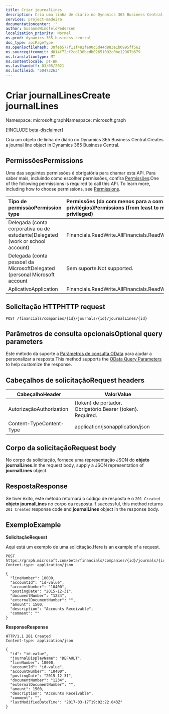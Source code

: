 ```yaml
---
title: Criar journalLines
description: Cria uma linha de diário no Dynamics 365 Business Central.
services: project-madeira
documentationcenter: ''
author: SusanneWindfeldPedersen
localization_priority: Normal
ms.prod: dynamics-365-business-central
doc_type: apiPageType
ms.openlocfilehash: 38feb577f11f482fe00c5d44d883e1b0995ff562
ms.sourcegitcommit: d014f72cf2cd130bedb02651092c0be12967b679
ms.translationtype: MT
ms.contentlocale: pt-BR
ms.lasthandoff: 03/05/2021
ms.locfileid: "50473263"
---
```

# <a name="create-journallines"></a><span data-ttu-id="bb7c6-103">Criar journalLines</span><span class="sxs-lookup"><span data-stu-id="bb7c6-103">Create journalLines</span></span>

<span data-ttu-id="bb7c6-104">Namespace: microsoft.graph</span><span class="sxs-lookup"><span data-stu-id="bb7c6-104">Namespace: microsoft.graph</span></span>

[!INCLUDE [beta-disclaimer](../../includes/beta-disclaimer.md)]

<span data-ttu-id="bb7c6-105">Cria um objeto de linha de diário no Dynamics 365 Business Central.</span><span class="sxs-lookup"><span data-stu-id="bb7c6-105">Creates a journal line object in Dynamics 365 Business Central.</span></span>

## <a name="permissions"></a><span data-ttu-id="bb7c6-106">Permissões</span><span class="sxs-lookup"><span data-stu-id="bb7c6-106">Permissions</span></span>
<span data-ttu-id="bb7c6-p101">Uma das seguintes permissões é obrigatória para chamar esta API. Para saber mais, incluindo como escolher permissões, confira [Permissões](/graph/permissions-reference).</span><span class="sxs-lookup"><span data-stu-id="bb7c6-p101">One of the following permissions is required to call this API. To learn more, including how to choose permissions, see [Permissions](/graph/permissions-reference).</span></span>

|<span data-ttu-id="bb7c6-109">Tipo de permissão</span><span class="sxs-lookup"><span data-stu-id="bb7c6-109">Permission type</span></span> |<span data-ttu-id="bb7c6-110">Permissões (da com menos para a com mais privilégios)</span><span class="sxs-lookup"><span data-stu-id="bb7c6-110">Permissions (from least to most privileged)</span></span>|
|:---------------|:------------------------------------------|
|<span data-ttu-id="bb7c6-111">Delegada (conta corporativa ou de estudante)</span><span class="sxs-lookup"><span data-stu-id="bb7c6-111">Delegated (work or school account)</span></span>|<span data-ttu-id="bb7c6-112">Financials.ReadWrite.All</span><span class="sxs-lookup"><span data-stu-id="bb7c6-112">Financials.ReadWrite.All</span></span> |
|<span data-ttu-id="bb7c6-113">Delegada (conta pessoal da Microsoft</span><span class="sxs-lookup"><span data-stu-id="bb7c6-113">Delegated (personal Microsoft account</span></span>|<span data-ttu-id="bb7c6-114">Sem suporte.</span><span class="sxs-lookup"><span data-stu-id="bb7c6-114">Not supported.</span></span>|
|<span data-ttu-id="bb7c6-115">Aplicativo</span><span class="sxs-lookup"><span data-stu-id="bb7c6-115">Application</span></span>|<span data-ttu-id="bb7c6-116">Financials.ReadWrite.All</span><span class="sxs-lookup"><span data-stu-id="bb7c6-116">Financials.ReadWrite.All</span></span>|

## <a name="http-request"></a><span data-ttu-id="bb7c6-117">Solicitação HTTP</span><span class="sxs-lookup"><span data-stu-id="bb7c6-117">HTTP request</span></span>

```http
POST /financials/companies/{id}/journals/{id}/journalLines/{id}
```

## <a name="optional-query-parameters"></a><span data-ttu-id="bb7c6-118">Parâmetros de consulta opcionais</span><span class="sxs-lookup"><span data-stu-id="bb7c6-118">Optional query parameters</span></span>
<span data-ttu-id="bb7c6-119">Este método dá suporte a [Parâmetros de consulta OData](/graph/query-parameters) para ajudar a personalizar a resposta.</span><span class="sxs-lookup"><span data-stu-id="bb7c6-119">This method supports the [OData Query Parameters](/graph/query-parameters) to help customize the response.</span></span>

## <a name="request-headers"></a><span data-ttu-id="bb7c6-120">Cabeçalhos de solicitação</span><span class="sxs-lookup"><span data-stu-id="bb7c6-120">Request headers</span></span>
|<span data-ttu-id="bb7c6-121">Cabeçalho</span><span class="sxs-lookup"><span data-stu-id="bb7c6-121">Header</span></span>        |<span data-ttu-id="bb7c6-122">Valor</span><span class="sxs-lookup"><span data-stu-id="bb7c6-122">Value</span></span>                    |
|--------------|-------------------------|
|<span data-ttu-id="bb7c6-123">Autorização</span><span class="sxs-lookup"><span data-stu-id="bb7c6-123">Authorization</span></span> |<span data-ttu-id="bb7c6-p102">{token} de portador. Obrigatório.</span><span class="sxs-lookup"><span data-stu-id="bb7c6-p102">Bearer {token}. Required.</span></span>|
|<span data-ttu-id="bb7c6-126">Content-Type</span><span class="sxs-lookup"><span data-stu-id="bb7c6-126">Content-Type</span></span>  |<span data-ttu-id="bb7c6-127">application/json</span><span class="sxs-lookup"><span data-stu-id="bb7c6-127">application/json</span></span>         |

## <a name="request-body"></a><span data-ttu-id="bb7c6-128">Corpo da solicitação</span><span class="sxs-lookup"><span data-stu-id="bb7c6-128">Request body</span></span>
<span data-ttu-id="bb7c6-129">No corpo da solicitação, fornece uma representação JSON do **objeto journalLines.**</span><span class="sxs-lookup"><span data-stu-id="bb7c6-129">In the request body, supply a JSON representation of **journalLines** object.</span></span>

## <a name="response"></a><span data-ttu-id="bb7c6-130">Resposta</span><span class="sxs-lookup"><span data-stu-id="bb7c6-130">Response</span></span>
<span data-ttu-id="bb7c6-131">Se tiver êxito, este método retornará o código de resposta e o ```201 Created``` **objeto journalLines** no corpo da resposta.</span><span class="sxs-lookup"><span data-stu-id="bb7c6-131">If successful, this method returns ```201 Created``` response code and **journalLines** object in the response body.</span></span>

## <a name="example"></a><span data-ttu-id="bb7c6-132">Exemplo</span><span class="sxs-lookup"><span data-stu-id="bb7c6-132">Example</span></span>

<span data-ttu-id="bb7c6-133">**Solicitação**</span><span class="sxs-lookup"><span data-stu-id="bb7c6-133">**Request**</span></span>

<span data-ttu-id="bb7c6-134">Aqui está um exemplo de uma solicitação.</span><span class="sxs-lookup"><span data-stu-id="bb7c6-134">Here is an example of a request.</span></span>

```http
POST https://graph.microsoft.com/beta/financials/companies/{id}/journals/{id}/journalLines
Content-type: application/json

{
  "lineNumber": 10000,
  "accountId": "id-value",
  "accountNumber": "10400",
  "postingDate": "2015-12-31",
  "documentNumber": "1234",
  "externalDocumentNumber": "",
  "amount": 1500,
  "description": "Accounts Receivable",
  "comment": ""
}
```
<span data-ttu-id="bb7c6-135">**Response**</span><span class="sxs-lookup"><span data-stu-id="bb7c6-135">**Response**</span></span>

```http
HTTP/1.1 201 Created
Content-type: application/json

{
  "id": "id-value",
  "journalDisplayName": "DEFAULT",
  "lineNumber": 10000,
  "accountId": "id-value",
  "accountNumber": "10400",
  "postingDate": "2015-12-31",
  "documentNumber": "1234",
  "externalDocumentNumber": "",
  "amount": 1500,
  "description": "Accounts Receivable",
  "comment": "",
  "lastModifiedDateTime": "2017-03-17T19:02:22.043Z"
}
```





